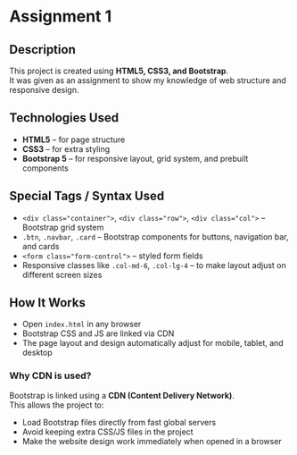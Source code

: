 # Assignment 1

## Description
This project is created using **HTML5, CSS3, and Bootstrap**.  
It was given as an assignment to show my knowledge of web structure and responsive design.  

## Technologies Used
- **HTML5** – for page structure  
- **CSS3** – for extra styling  
- **Bootstrap 5** – for responsive layout, grid system, and prebuilt components  

## Special Tags / Syntax Used
- `<div class="container">`, `<div class="row">`, `<div class="col">` – Bootstrap grid system  
- `.btn`, `.navbar`, `.card` – Bootstrap components for buttons, navigation bar, and cards  
- `<form class="form-control">` – styled form fields  
- Responsive classes like `.col-md-6`, `.col-lg-4` – to make layout adjust on different screen sizes  

## How It Works
- Open `index.html` in any browser  
- Bootstrap CSS and JS are linked via CDN  
- The page layout and design automatically adjust for mobile, tablet, and desktop

 ### Why CDN is used?
Bootstrap is linked using a **CDN (Content Delivery Network)**.  
This allows the project to:  
- Load Bootstrap files directly from fast global servers  
- Avoid keeping extra CSS/JS files in the project  
- Make the website design work immediately when opened in a browser

